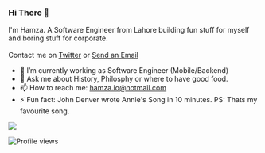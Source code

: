 ### Hi There 👋

I'm Hamza. A Software Engineer from Lahore building fun stuff for myself and boring stuff for corporate. 
     <br><br>Contact me on <a href="https://twitter.com/yohamxa">Twitter</a> or <a href="mailto:hamza.io@hotmail.com">Send an Email</a>
</p>

- 🔭 I’m currently working as Software Engineer (Mobile/Backend)
- 💬 Ask me about History, Philosphy or where to have good food.
- 📫 How to reach me: hamza.io@hotmail.com
- ⚡ Fun fact: John Denver wrote Annie's Song in 10 minutes. PS: Thats my favourite song.

![](https://github-readme-stats.vercel.app/api/top-langs/?username=hmz9&hide=html)

![Profile views](https://komarev.com/ghpvc/?username=hmz9&color=blue)
